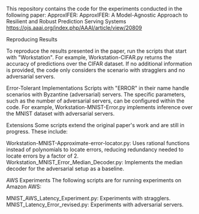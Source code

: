 This repository contains the code for the experiments conducted in the following paper: ApproxIFER: ApproxIFER: A Model-Agnostic Approach to Resilient and Robust Prediction Serving Systems 
https://ojs.aaai.org/index.php/AAAI/article/view/20809


Reproducing Results

To reproduce the results presented in the paper, run the scripts that start with "Workstation". For example, Workstation-CIFAR.py returns the accuracy of predictions over the CIFAR dataset. If no additional information is provided, the code only considers the scenario with stragglers and no adversarial servers.

Error-Tolerant Implementations
Scripts with "ERROR" in their name handle scenarios with Byzantine (adversarial) servers. The specific parameters, such as the number of adversarial servers, can be configured within the code. For example, Workstation-MNIST-Error.py implements inference over the MNIST dataset with adversarial servers.

Extensions
Some scripts extend the original paper's work and are still in progress. These include:

Workstation-MNIST-Approximate-error-locator.py: Uses rational functions instead of polynomials to locate errors, reducing redundancy needed to locate errors by a factor of 2.
Workstation_MNIST_Error_Median_Decoder.py: Implements the median decoder for the adversarial setup as a baseline.


AWS Experiments
The following scripts are for running experiments on Amazon AWS:

MNIST_AWS_Latency_Experiment.py: Experiments with stragglers.
MNIST_Latency_Error_revised.py: Experiments with adversarial servers.

